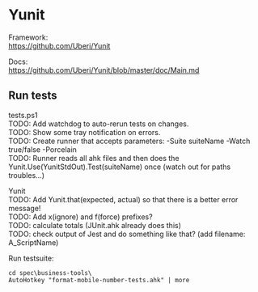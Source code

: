 Yunit
=====

Framework:  
https://github.com/Uberi/Yunit

Docs:  
https://github.com/Uberi/Yunit/blob/master/doc/Main.md

## Run tests

tests.ps1  
TODO: Add watchdog to auto-rerun tests on changes.  
TODO: Show some tray notification on errors.  
TODO: Create runner that accepts parameters: -Suite suiteName -Watch true/false -Porcelain  
TODO: Runner reads all ahk files and then does the Yunit.Use(YunitStdOut).Test(suiteName) once (watch out for paths troubles...)  


Yunit  
TODO: Add Yunit.that(expected, actual) so that there is a better error message!  
TODO: Add x(ignore) and f(force) prefixes?  
TODO: calculate totals (JUnit.ahk already does this)  
TODO: check output of Jest and do something like that? (add filename: A_ScriptName)  


Run testsuite:  
```
cd spec\business-tools\
AutoHotkey "format-mobile-number-tests.ahk" | more
```
